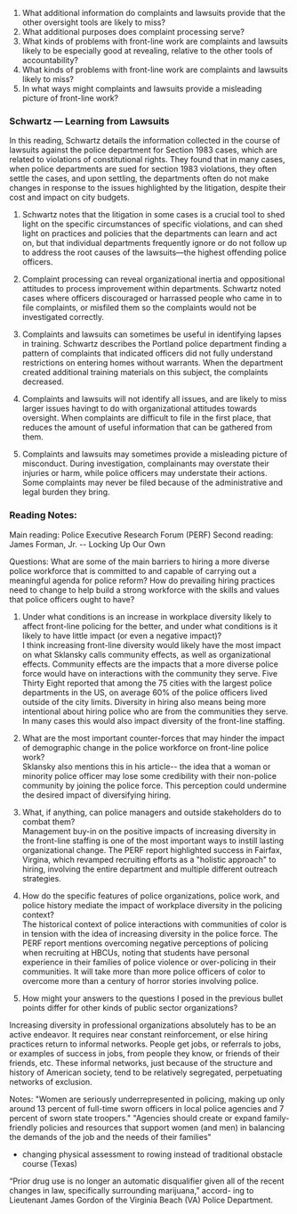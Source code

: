 1.  What additional information do complaints and lawsuits provide that the other oversight tools are likely to miss?
2.  What additional purposes does complaint processing serve?
3.  What kinds of problems with front-line work are complaints and lawsuits likely to be especially good at revealing, relative to the other tools of accountability?
4.  What kinds of problems with front-line work are complaints and lawsuits likely to miss?
5.  In what ways might complaints and lawsuits provide a misleading picture of front-line work?

### Schwartz &mdash; Learning from Lawsuits  

In this reading, Schwartz details the information collected in the course of lawsuits against the police department for Section 1983 cases, which are related to violations of constitutional rights. They found that in many cases, when police departments are sued for section 1983 violations, they often settle the cases, and upon settling, the departments often do not make changes in response to the issues highlighted by the litigation, despite their cost and impact on city budgets.  

1.  Schwartz notes that the litigation in some cases is a crucial tool to shed light on the specific circumstances of specific violations, and can shed light on practices and policies that the departments can learn and act on, but that individual departments frequently ignore or do not follow up to address the root causes of the lawsuits&mdash;the highest offending police officers.  

2.  Complaint processing can reveal organizational inertia and oppositional attitudes to process improvement within departments. Schwartz noted cases where officers discouraged or harrassed people who came in to file complaints, or misfiled them so the complaints would not be investigated correctly.  
3.  Complaints and lawsuits can sometimes be useful in identifying lapses in training.  Schwartz describes the Portland police department finding a pattern of complaints that indicated officers did not fully understand restrictions on entering homes without warrants. When the department created additional training materials on this subject, the complaints decreased.  
4.  Complaints and lawsuits will not identify all issues, and are likely to miss larger issues havingt to do with organizational attitudes towards oversight. When complaints are difficult to file in the first place, that reduces the amount of useful information that can be gathered from them.  
5.  Complaints and lawsuits may sometimes provide a misleading picture of misconduct. During investigation, complainants may overstate their injuries or harm, while police officers may understate their actions. Some complaints may never be filed because of the administrative and legal burden they bring.  

###  Reading Notes: 

Main reading: Police Executive Research Forum (PERF)
Second reading: James Forman, Jr. -- Locking Up Our Own

Questions: 
What are some of the main barriers to hiring a more diverse police workforce that is committed to and capable of carrying out a meaningful agenda for police reform? How do prevailing hiring practices need to change to help build a strong workforce with the skills and values that police officers ought to have?

1.  Under what conditions is an increase in workplace diversity likely to affect front-line policing for the better, and under what conditions is it likely to have little impact (or even a negative impact)?  
I think increasing front-line diversity would likely have the most impact on what Sklansky calls community effects, as well as organizational effects. Community effects are the impacts that a more diverse police force would have on interactions with the community they serve. Five Thirty Eight reported that among the 75 cities with the largest police departments in the US, on average 60% of the police officers lived outside of the city limits. Diversity in hiring also means being more intentional about hiring police who are from the communities they serve. In many cases this would also impact diversity of the front-line staffing.  

2.  What are the most important counter-forces that may hinder the impact of demographic change in the police workforce on front-line police work?  
Sklansky also mentions this in his article-- the idea that a woman or minority police officer may lose some credibility with their non-police community by joining the police force. This perception could undermine the desired impact of diversifying hiring.  

3.  What, if anything, can police managers and outside stakeholders do to combat them?  
Management buy-in on the positive impacts of increasing diversity in the front-line staffing is one of the most important ways to instill lasting organizational change. The PERF report highlighted success in Fairfax, Virgina, which revamped recruiting efforts as a "holistic approach" to hiring, involving the entire department and multiple different outreach strategies.  

4.  How do the specific features of police organizations, police work, and police history mediate the impact of workplace diversity in the policing context?  
The historical context of police interactions with communities of color is in tension with the idea of increasing diversity in the police force. The PERF report mentions overcoming negative perceptions of policing when recruiting at HBCUs, noting that students have personal experience in their families of police violence or over-policing in their communities. It will take more than more police officers of color to overcome more than a century of horror stories involving police. 


5.  How might your answers to the questions I posed in the previous bullet points differ for other kinds of public sector organizations?  

Increasing diversity in professional organizations absolutely has to be an active endeavor. It requires near constant reinforcement, or else hiring practices return to informal networks. People get jobs, or referrals to jobs, or examples of success in jobs, from people they know, or friends of their friends, etc. These informal networks, just because of the structure and history of American society, tend to be relatively segregated, perpetuating networks of exclusion.  

Notes: 
"Women are seriously underrepresented in policing, making up only around 13 percent of full-time sworn officers in local police agencies and 7 percent of sworn state troopers."
"Agencies should create or expand family-friendly policies and resources that support women (and men) in balancing the demands of the job and the needs of their families"
-  changing physical assessment to rowing instead of traditional obstacle course (Texas) 

 “Prior drug use is no longer an automatic disqualifier given all of the recent changes in law, specifically surrounding marijuana,” accord-
ing to Lieutenant James Gordon of the Virginia Beach (VA) Police Department. 



